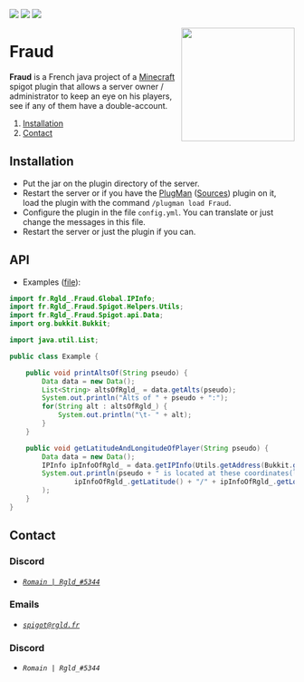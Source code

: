 [![](https://badges.spiget.org/resources/version/Version-green-69872.svg)](https://api.spiget.org/v2/resources/69872/versions/latest/download)
[![](https://badges.spiget.org/resources/rating/Rating-blue-69872.svg)](https://www.spigotmc.org/resources/fraud.69872/)
[![](https://jitci.com/gh/R-Gld/Fraud/svg)](https://jitci.com/gh/R-Gld/Fraud)

<img align="right" src="https://i.imgur.com/WjvQClG.png" height="200" width="200">

# Fraud
**Fraud** is a French java project of a [Minecraft](https://www.minecraft.net) spigot plugin that allows a server owner / administrator to keep an eye on his players, see if any of them have a double-account.

1. [Installation](#Installation)
1. [Contact](#Contact)

## Installation

- Put the jar on the plugin directory of the server.
- Restart the server or if you have the [PlugMan](https://www.spigotmc.org/resources/plugmanx.88135/) ([Sources](https://github.com/TheBlackEntity/PlugMan/)) plugin on it, load the plugin with the command `/plugman load Fraud`.
- Configure the plugin in the file `config.yml`. You can translate or just change the messages in this file.
- Restart the server or just the plugin if you can.

## API

- Examples ([file](https://github.com/R-Gld/Fraud/blob/master/src/tests/Example.java)):
 
```java
import fr.Rgld_.Fraud.Global.IPInfo;
import fr.Rgld_.Fraud.Spigot.Helpers.Utils;
import fr.Rgld_.Fraud.Spigot.api.Data;
import org.bukkit.Bukkit;

import java.util.List;

public class Example {

    public void printAltsOf(String pseudo) {
        Data data = new Data();
        List<String> altsOfRgld_ = data.getAlts(pseudo);
        System.out.println("Alts of " + pseudo + ":");
        for(String alt : altsOfRgld_) {
            System.out.println("\t- " + alt);
        }
    }

    public void getLatitudeAndLongitudeOfPlayer(String pseudo) {
        Data data = new Data();
        IPInfo ipInfoOfRgld_ = data.getIPInfo(Utils.getAddress(Bukkit.getPlayer(pseudo).getAddress()));
        System.out.println(pseudo + " is located at these coordinates(lat/lon): " +
                ipInfoOfRgld_.getLatitude() + "/" + ipInfoOfRgld_.getLongitude()
        );
    }
}

```

## Contact

### Discord
- [*`Romain | Rgld_#5344`*](https://discord.com/users/273162457256558603)

### Emails
- [*`spigot@rgld.fr`*](mailto:spigot@rgld.fr)

### Discord
- *`Romain | Rgld_#5344`*
